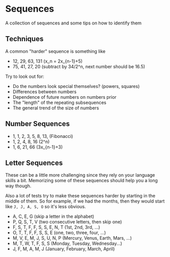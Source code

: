 # Sequences

A collection of sequences and some tips on how to identify them

## Techniques

A common "harder" sequence is something like

- 12, 29, 63, 131 (x_n = 2x_{n-1}+5)
- 75, 41, 27, 20 (subtract by 34/2^n, next number should be 16.5)

Try to look out for:

- Do the numbers look special themselves? (powers, squares)
- Differences between numbers
- Dependence of future numbers on numbers prior
- The "length" of the repeating subsequences
- The general trend of the size of numbers

## Number Sequences

- 1, 1, 2, 3, 5, 8, 13, (Fibonacci)
- 1, 2, 4, 8, 16 (2^n)
- 1, 6, 21, 66 (3x_{n-1}+3)

## Letter Sequences

These can be a little more challenging since they rely on your language skills a bit.
Memorizing some of these sequences should help you a long way though.

Also a lot of tests try to make these sequences harder by starting in the middle of them.
So for example, if we had the months, then they would start like `J, J, A, S, O` so it's
less obvious.

- A, C, E, G (skip a letter in the alphabet)
- P, Q, S, T, V (two consecutive letters, then skip one)
- F, S, T, F, F, S, S, E, N, T (1st, 2nd, 3rd, ...)
- O, T, T, F, F, S, S, E (one, two, three, four, ...)
- M, V, E, M, J, S, U, N, P (Mercury, Venus, Earth, Mars, ...)
- M, T, W, T, F, S, S (Monday, Tuesday, Wednesday...)
- J, F, M, A, M, J (January, February, March, April)